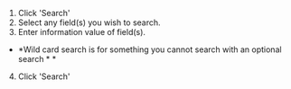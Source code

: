 1) Click 'Search'
2) Select any field(s) you wish to search.
3) Enter information value of field(s).
* *Wild card search is for something you cannot search with an optional search * *
4) Click 'Search'